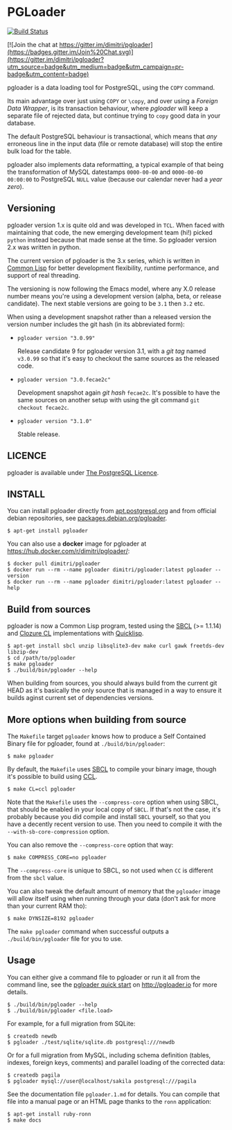 # PGLoader

[![Build Status](https://travis-ci.org/dimitri/pgloader.svg?branch=master)](https://travis-ci.org/dimitri/pgloader)

[![Join the chat at https://gitter.im/dimitri/pgloader](https://badges.gitter.im/Join%20Chat.svg)](https://gitter.im/dimitri/pgloader?utm_source=badge&utm_medium=badge&utm_campaign=pr-badge&utm_content=badge)

pgloader is a data loading tool for PostgreSQL, using the `COPY` command.

Its main advantage over just using `COPY` or `\copy`, and over using a
*Foreign Data Wrapper*, is its transaction behaviour, where *pgloader*
will keep a separate file of rejected data, but continue trying to
`copy` good data in your database.

The default PostgreSQL behaviour is transactional, which means that
*any* erroneous line in the input data (file or remote database) will
stop the entire bulk load for the table.

pgloader also implements data reformatting, a typical example of that
being the transformation of MySQL datestamps `0000-00-00` and
`0000-00-00 00:00:00` to PostgreSQL `NULL` value (because our calendar
never had a *year zero*).

## Versioning

pgloader version 1.x is quite old and was developed in `TCL`.
When faced with maintaining that code, the new emerging development
team (hi!) picked `python` instead because that made sense at the
time. So pgloader version 2.x was written in python.

The current version of pgloader is the 3.x series, which is written in
[Common Lisp](http://cliki.net/) for better development flexibility,
runtime performance, and support of real threading.

The versioning is now following the Emacs model, where any X.0 release
number means you're using a development version (alpha, beta, or release
candidate). The next stable versions are going to be `3.1` then `3.2` etc.

When using a development snapshot rather than a released version the version
number includes the git hash (in its abbreviated form):

  - `pgloader version "3.0.99"`
  
     Release candidate 9 for pgloader version 3.1, with a *git tag* named
     `v3.0.99` so that it's easy to checkout the same sources as the
     released code.
     
  - `pgloader version "3.0.fecae2c"`
  
     Development snapshot again *git hash* `fecae2c`. It's possible to have
     the same sources on another setup with using the git command `git
     checkout fecae2c`.

  - `pgloader version "3.1.0"`
  
     Stable release.

## LICENCE

pgloader is available under [The PostgreSQL Licence](http://www.postgresql.org/about/licence/).

## INSTALL

You can install pgloader directly from
[apt.postgresql.org](https://wiki.postgresql.org/wiki/Apt) and from official
debian repositories, see
[packages.debian.org/pgloader](https://packages.debian.org/search?keywords=pgloader).

    $ apt-get install pgloader

You can also use a **docker** image for pgloader at
<https://hub.docker.com/r/dimitri/pgloader/>:

    $ docker pull dimitri/pgloader
    $ docker run --rm --name pgloader dimitri/pgloader:latest pgloader --version
    $ docker run --rm --name pgloader dimitri/pgloader:latest pgloader --help

## Build from sources

pgloader is now a Common Lisp program, tested using the
[SBCL](http://sbcl.org/) (>= 1.1.14) and
[Clozure CL](http://ccl.clozure.com/) implementations with
[Quicklisp](http://www.quicklisp.org/beta/).

    $ apt-get install sbcl unzip libsqlite3-dev make curl gawk freetds-dev libzip-dev
    $ cd /path/to/pgloader
	$ make pgloader
	$ ./build/bin/pgloader --help

When building from sources, you should always build from the current git
HEAD as it's basically the only source that is managed in a way to ensure it
builds aginst current set of dependencies versions.

## More options when building from source

The `Makefile` target `pgloader` knows how to produce a Self Contained
Binary file for pgloader, found at `./build/bin/pgloader`:

    $ make pgloader

By default, the `Makefile` uses [SBCL](http://sbcl.org/) to compile your
binary image, though it's possible to build using
[CCL](http://ccl.clozure.com/).

    $ make CL=ccl pgloader

Note that the `Makefile` uses the `--compress-core` option when using SBCL,
that should be enabled in your local copy of `SBCL`. If that's not the case,
it's probably because you did compile and install `SBCL` yourself, so that
you have a decently recent version to use. Then you need to compile it with
the `--with-sb-core-compression` option.

You can also remove the `--compress-core` option that way:

    $ make COMPRESS_CORE=no pgloader

The `--compress-core` is unique to SBCL, so not used when `CC` is different
from the `sbcl` value.

You can also tweak the default amount of memory that the `pgloader` image
will allow itself using when running through your data (don't ask for more
than your current RAM tho):

    $ make DYNSIZE=8192 pgloader

The `make pgloader` command when successful outputs a `./build/bin/pgloader`
file for you to use.

## Usage

You can either give a command file to pgloader or run it all from the
command line, see the
[pgloader quick start](http://pgloader.io/howto/quickstart.html) on
<http://pgloader.io> for more details.

    $ ./build/bin/pgloader --help
    $ ./build/bin/pgloader <file.load>

For example, for a full migration from SQLite:

    $ createdb newdb
    $ pgloader ./test/sqlite/sqlite.db postgresql:///newdb

Or for a full migration from MySQL, including schema definition (tables,
indexes, foreign keys, comments) and parallel loading of the corrected data:

    $ createdb pagila
    $ pgloader mysql://user@localhost/sakila postgresql:///pagila

See the documentation file `pgloader.1.md` for details. You can compile that
file into a manual page or an HTML page thanks to the `ronn` application:

    $ apt-get install ruby-ronn
	$ make docs
